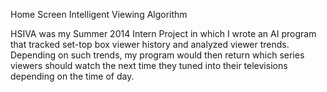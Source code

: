 Home Screen Intelligent Viewing Algorithm

HSIVA was my Summer 2014 Intern Project in which I wrote an AI program that tracked set-top box viewer history 
and analyzed viewer trends. Depending on such trends, my program would then return which series viewers should
watch the next time they tuned into their televisions depending on the time of day. 


